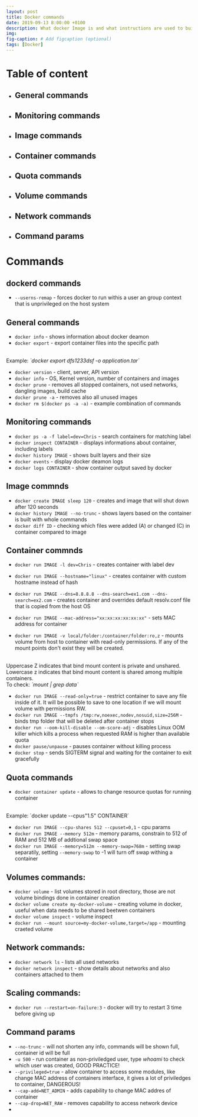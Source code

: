 ```yaml
---
layout: post
title: Docker commands
date: 2019-09-13 8:00:00 +0100
description: What docker Image is and what instructions are used to build it.
img: 
fig-caption: # Add figcaption (optional)
tags: [Docker]
---
```


# Table of content

+ ## General commands
+ ## Monitoring commands
+ ## Image commands
+ ## Container commands
+ ## Quota commands
+ ## Volume commands
+ ## Network commands
+ ## Command params




# Commands

## dockerd commands
+ `--userns-remap` - forces docker to run withis a user an group context that is unprivileged on the host system

## General commands

+ `docker info` - shows information about docker deamon
+ `docker export`  - export container files into the specific path 
<br>
Example: <i>`docker export dfs1233dsf -o application.tar`</i>


+ `docker version` - client, server, API version
+ `docker info` - OS, Kernel version, number of containers and images
+ `docker prune` - removes all stopped containers, not used networks, dangling images, build cache
+ `docker prune -a` - removes also all unused images
+ `docker rm $(docker ps -a -a)` - example combination of commands


## Monitoring commands
+ `docker ps -a -f label=dev=Chris` - search containers for matching label
+ `docker inspect CONTAINER` - displays informations about container, including labels
+ `docker history IMAGE` - shows built layers and their size
+ `docker events` - display docker deamon logs
+ `docker logs CONTAINER` - show container output saved by docker


## Image commnds

+ `docker create IMAGE sleep 120` - creates and image that will shut down after 120 seconds
+ `docker history IMAGE --no-trunc` - shows layers based on the container is built with whole commands
+ `docker diff ID` - checking which files were added (A) or changed (C) in container compared to image

## Container commnds

+ `docker run IMAGE -l dev=Chris` - creates container with label dev

+ `docker run IMAGE --hostname="linux"` - creates container with custom hostname instead of hash

+ `docker run IMAGE --dns=8.8.8.8 --dns-search=ex1.com --dns-search=ex2.com` - creates container and overrides default resolv.conf file that is copied from the host OS

+ `docker run IMAGE --mac-address="xx:xx:xx:xx:xx:xx"` - sets MAC address for container

+ `docker run IMAGE -v local/folder:/container/folder:ro,z` - mounts volume from host to container with read-only permissions. If any of the mount points don't exist they will be created.
<br>
Uppercase Z indicates that bind mount content is private and unshared. Lowercase z indicates that bind mount content is shared among multiple containers. 
<br>
To check: <i>`mount | grep data`</i>

+ `docker run IMAGE --read-only=true` - restrict container to save any file inside of it. It will be possible to save to one location if we will mount volume with permissions RW.
+ `docker run IMAGE --tmpfs /tmp:rw,noexec,nodev,nosuid,size=256M` - binds tmp folder that will be deleted after container stops
+ `docker run --oom-kill-disable --om-score-adj` - disables Linux OOM killer which kills a process when requested RAM is higher than available quota
+ `docker pause/unpause` - pauses container without killing process
+ `docker stop` - sends SIGTERM signal and waiting for the container to exit gracefully


## Quota commands

+ `docker container update` - allows to change resource quotas for running container
<br>
Example: `docker update --cpus"1.5" CONTAINER`

+ `docker run IMAGE --cpu-shares 512 --cpuset=0,1` - cpu params
+ `docker run IMAGE --memory 512m` - memory params, constrain to 512 of RAM and 512 MB of addtional swap space
+ `docker run IMAGE --memory=512m --memory-swap=768m` - setting swap separatily, setting `--memory-swap` to -1 will turn off swap withing a container


## Volumes commands:

+ `docker volume` - list volumes stored in root directory, those are not volume bindings done in container creation
+ `docker volume create my-docker-volume` - creating volume in docker, useful when data needs to be shared beetwen containers
+ `docker volume inspect` - volume inspect
+ `docker run --mount source=my-docker-volume,target=/app` - mounting craeted volume

## Network commands:

+ `docker network ls` - lists all used networks
+ `docker network inspect` - show details about networks and also containers attached to them

## Scaling commands:

+ `docker run --restart=on-failure:3` - docker will try to restart 3 time before giving up

## Command params

+ `--no-trunc` - will not shorten any info, commands will be shown full, container id will be full
+ `-u 500` - run container as non-priviledged user, type *whoami* to check which user was created, GOOD PRACTICE!
+ `--privileged=true` - allow container to access some modules, like change MAC address of containers interface, it gives a lot of priviledges to container, DANGEROUS!
+ `--cap-add=NET_ADMIN` - adds capability to change MAC addres of container
+ `--cap-drop=NET_RAW` - removes capability to access network device
+ 



